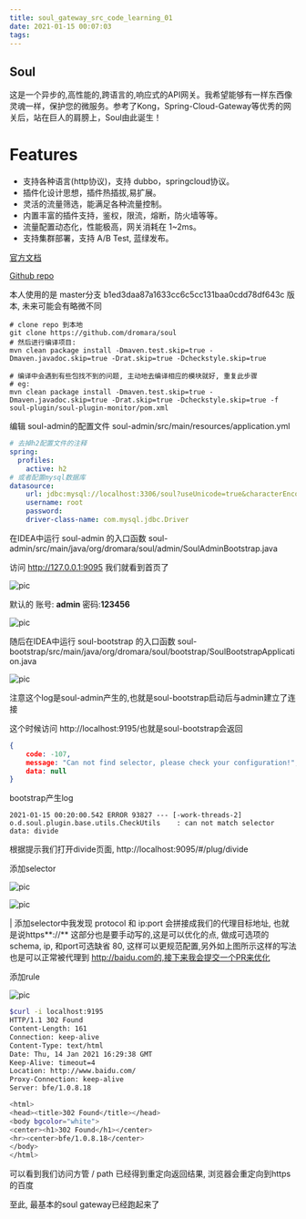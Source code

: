 ```yaml
---
title: soul_gateway_src_code_learning_01
date: 2021-01-15 00:07:03
tags:
---
```



## Soul

这是一个异步的,高性能的,跨语言的,响应式的API网关。我希望能够有一样东西像灵魂一样，保护您的微服务。参考了Kong，Spring-Cloud-Gateway等优秀的网关后，站在巨人的肩膀上，Soul由此诞生！

# Features

- 支持各种语言(http协议)，支持 dubbo，springcloud协议。
- 插件化设计思想，插件热插拔,易扩展。
- 灵活的流量筛选，能满足各种流量控制。
- 内置丰富的插件支持，鉴权，限流，熔断，防火墙等等。
- 流量配置动态化，性能极高，网关消耗在 1~2ms。
- 支持集群部署，支持 A/B Test, 蓝绿发布。

[官方文档](https://dromara.org/zh-cn/docs/soul/soul.html)

[Github repo](https://github.com/dromara/soul)



本人使用的是 master分支 b1ed3daa87a1633cc6c5cc131baa0cdd78df643c 版本, 未来可能会有略微不同

``` shell
# clone repo 到本地
git clone https://github.com/dromara/soul
# 然后进行编译项目:
mvn clean package install -Dmaven.test.skip=true -Dmaven.javadoc.skip=true -Drat.skip=true -Dcheckstyle.skip=true

# 编译中会遇到有些包找不到的问题, 主动地去编译相应的模块就好, 重复此步骤
# eg:
mvn clean package install -Dmaven.test.skip=true -Dmaven.javadoc.skip=true -Drat.skip=true -Dcheckstyle.skip=true -f soul-plugin/soul-plugin-monitor/pom.xml

```

编辑 soul-admin的配置文件 soul-admin/src/main/resources/application.yml

```yaml
# 去掉h2配置文件的注释
spring:
  profiles:
    active: h2
# 或者配置mysql数据库
datasource:
    url: jdbc:mysql://localhost:3306/soul?useUnicode=true&characterEncoding=utf-8
    username: root
    password:
    driver-class-name: com.mysql.jdbc.Driver
```

在IDEA中运行 soul-admin 的入口函数 soul-admin/src/main/java/org/dromara/soul/admin/SoulAdminBootstrap.java 

访问 http://127.0.0.1:9095 我们就看到首页了

![pic](00login.png)

默认的 账号: **admin** 密码:**123456**

![pic](01index.png)

随后在IDEA中运行 soul-bootstrap 的入口函数 soul-bootstrap/src/main/java/org/dromara/soul/bootstrap/SoulBootstrapApplication.java

![pic](02start_bootstrap_log.jpg)

注意这个log是soul-admin产生的,也就是soul-bootstrap启动后与admin建立了连接

这个时候访问 http://localhost:9195/也就是soul-bootstrap会返回

```json
{
	code: -107,
	message: "Can not find selector, please check your configuration!",
	data: null
}
```

bootstrap产生log

```
2021-01-15 00:20:00.542 ERROR 93827 --- [-work-threads-2] o.d.soul.plugin.base.utils.CheckUtils    : can not match selector data: divide
```



根据提示我们打开divide页面, http://localhost:9095/#/plug/divide

添加selector

![pic](03selector.png)

![pic](030_opt.jpg)

| 添加selector中我发现 protocol 和 ip:port 会拼接成我们的代理目标地址, 也就是说https**://** 这部分也是要手动写的,这是可以优化的点, 做成可选项的 schema, ip, 和port可选缺省 80, 这样可以更规范配置,另外如上图所示这样的写法也是可以正常被代理到 http://baidu.com的,接下来我会提交一个PR来优化

添加rule

![pic](04rule.png)

```bash
$curl -i localhost:9195
HTTP/1.1 302 Found
Content-Length: 161
Connection: keep-alive
Content-Type: text/html
Date: Thu, 14 Jan 2021 16:29:38 GMT
Keep-Alive: timeout=4
Location: http://www.baidu.com/
Proxy-Connection: keep-alive
Server: bfe/1.0.8.18

<html>
<head><title>302 Found</title></head>
<body bgcolor="white">
<center><h1>302 Found</h1></center>
<hr><center>bfe/1.0.8.18</center>
</body>
</html>
```

可以看到我们访问方管 / path 已经得到重定向返回结果, 浏览器会重定向到https的百度

至此, 最基本的soul gateway已经跑起来了